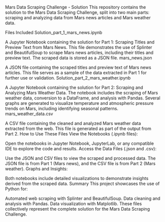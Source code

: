 Mars Data Scraping Challenge - Solution
This repository contains the solution to the Mars Data Scraping Challenge, split into two main parts: scraping and analyzing data from Mars news articles and Mars weather data.

Files Included
Solution_part_1_mars_news.ipynb

A Jupyter Notebook containing the solution for Part 1: Scraping Titles and Preview Text from Mars News.
This file demonstrates the use of Splinter and BeautifulSoup to scrape Mars news articles, including their titles and preview text.
The scraped data is stored as a JSON file.
mars_news.json

A JSON file containing the scraped titles and preview text of Mars news articles.
This file serves as a sample of the data extracted in Part 1 for further use or validation.
Solution_part_2_mars_weather.ipynb

A Jupyter Notebook containing the solution for Part 2: Scraping and Analyzing Mars Weather Data.
The notebook includes the scraping of Mars weather data, conversion to a DataFrame, and analysis with Pandas.
Several graphs are generated to visualize temperature and atmospheric pressure trends on Mars, including identifying seasonal patterns.
mars_weather_data.csv

A CSV file containing the cleaned and analyzed Mars weather data extracted from the web.
This file is generated as part of the output from Part 2.
How to Use These Files
View the Notebooks (.ipynb files):

Open the notebooks in Jupyter Notebook, JupyterLab, or any compatible IDE to explore the code and results.
Access the Data Files (.json and .csv):

Use the JSON and CSV files to view the scraped and processed data.
The JSON file is from Part 1 (Mars news), and the CSV file is from Part 2 (Mars weather).
Graphs and Insights:

Both notebooks include detailed visualizations to demonstrate insights derived from the scraped data.
Summary
This project showcases the use of Python for:

Automated web scraping with Splinter and BeautifulSoup.
Data cleaning and analysis with Pandas.
Data visualization with Matplotlib.
These files collectively represent the complete solution for the Mars Data Scraping Challenge.

